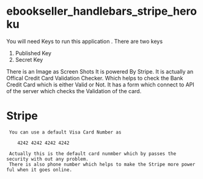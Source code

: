 # ebookseller_handlebars_stripe_heroku
You will need Keys to run this application . 
There are two keys 
  1. Published Key 
  2. Secret Key
  
  There is an Image as Screen Shots It is powered By Stripe. It is actually an Offical Credit Card Validation Checker.
  Which helps to check the Bank Credit Card which is either Valid or Not. It has a form which connect to API of the server 
  which checks the Validation of the card. 
  
  # Stripe  
     You can use a default Visa Card Number as
     
        4242 4242 4242 4242
     
     Actually this is the default card nunmber which by passes the security with out any problem.
     There is also phone number which helps to make the Stripe more power ful when it goes online.
 
